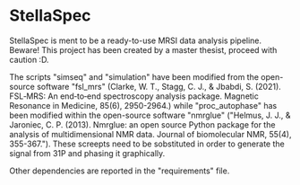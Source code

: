 # StellaSpec
StellaSpec is ment to be a ready-to-use MRSI data analysis pipeline. Beware! This project has been created by a master thesist, proceed with caution :D.

The scripts "simseq" and "simulation" have been modified from the open-source software "fsl_mrs" (Clarke, W. T., Stagg, C. J., & Jbabdi, S. (2021). FSL‐MRS: An end‐to‐end spectroscopy analysis package. Magnetic Resonance in Medicine, 85(6), 2950-2964.) while "proc_autophase" has been modified within the open-source software "nmrglue" ("Helmus, J. J., & Jaroniec, C. P. (2013). Nmrglue: an open source Python package for the analysis of multidimensional NMR data. Journal of biomolecular NMR, 55(4), 355-367."). These screepts need to be sobstituted in order to generate the signal from 31P and phasing it graphically.

Other dependencies are reported in the "requirements" file.
